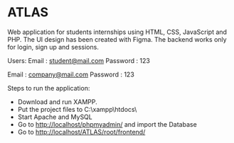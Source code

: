# ATLAS

Web application for students internships using HTML, CSS, JavaScript and PHP. The UI design has been created with Figma.
The backend works only for login, sign up and sessions.

Users:
 Email : student@mail.com
 Password : 123

 Email : company@mail.com
 Password : 123

 Steps to run the application:
 - Download and run XAMPP.
- Put the project files to C:\xampp\htdocs\
- Start Apache and MySQL
- Go to <http://localhost/phpmyadmin/> and import the Database
- Go to <http://localhost/ATLAS/root/frontend/>
